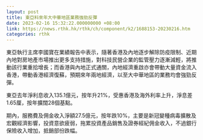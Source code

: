```yaml
---
layout: post
title: 東亞料來年大中華地區業務強勁反彈
date: 2023-02-16 15:32:22.000000000 +08:00
link: https://news.rthk.hk/rthk/ch/component/k2/1688153-20230216.htm
categories: rthk
---
```


東亞執行主席李國寶在業績報告中表示，隨著香港及內地逐步解除防疫限制、近期內地對房地產市場推出更多支持措施，對科技民營企業的監管壓力逐漸減輕，將推動該行業重拾增長；而香港與內地正式通關，內地經濟重啟亦會帶動大量資金流入香港，帶動香港經濟復蘇，預期來年兩地經濟，以至大中華地區的業務均會強勁反彈。

東亞去年淨利息收入135.1億元，按年升21%，受惠香港及海外利率上升，淨息差1.65厘，按年擴闊28個基點。

期內，服務費及佣金收入淨額27.5億元，按年跌10%，主要是新冠變種病毒擴散及宏觀經濟影響，投資意欲疲弱，拖累投資產品銷售及證券經紀佣金收入，不過銀行保險收入增加，抵銷部份跌幅。

